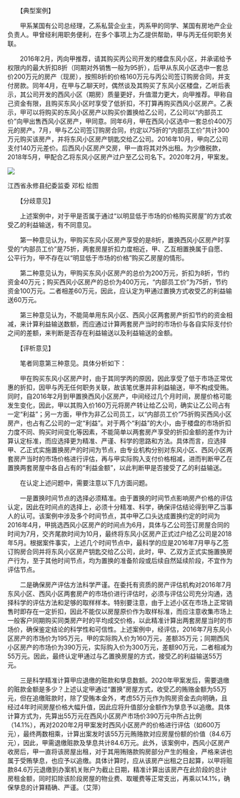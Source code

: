 　　【典型案例】

　　甲系某国有公司总经理，乙系私营企业主，丙系甲的同学、某国有房地产企业负责人。甲曾经利用职务便利，在多个事项上为乙提供帮助，甲与丙无任何职务关联。

　　2016年2月，丙向甲推荐，请其购买丙公司开发的楼盘东风小区，并承诺给予权限内的最大折扣8折（同期对外销售一般为95折），后甲从东风小区选中一套总价200万元的房产（现房），按照8折的价格160万元与丙公司签订购房合同，并支付房款。同年4月，在甲与乙聊天时，偶然谈及其购买了东风小区楼盘，乙听后表示，其公司开发的西风小区（期房）质量更好，升值潜力更大，向甲推荐。甲称自己资金有限，且购买东风小区时享受了低折扣，不打算再购买西风小区房产。乙表示，甲可以将购买的东风小区房产以购买价置换给乙公司，乙公司以“内部员工价”向甲出售西风小区房产，甲同意。同年6月，甲在西风小区选中一套总价400万元的房产。7月，甲与乙公司签订购房合同，约定以75折的“内部员工价”共计300万元购买该房产，并将东风小区房产钥匙交给乙公司。2016年10月，甲向乙公司支付140万元差价。后西风小区房产交房，甲一直将其对外出租。为少缴税款，2018年5月，甲配合乙将东风小区房产过户至乙公司名下。2020年2月，甲案发。

![](https://www.ccdi.gov.cn/hdjln/ywtt/202204/W020220414466691215808.jpeg)

江西省永修县纪委监委 邓松 绘图

　　【分歧意见】

　　上述案例中，对于甲是否属于通过“以明显低于市场的价格购买房屋”的方式收受乙的利益输送，有不同意见。

　　第一种意见认为，甲购买东风小区房产享受的是8折，置换西风小区房产时享受的“内部员工价”是75折，两套房屋折扣力度相近，甲、乙互相置换属于自愿、公平行为，甲不存在以“明显低于市场的价格”购买乙房屋的情形。

　　第二种意见认为，甲购买东风小区房产的总价为200万元，折扣为8折，节约资金40万元；购买西风小区房产的总价为400万元，“内部员工价”为75折，节约资金100万元。二者相差60万元，因此，应认定为甲通过置换方式收受乙的利益输送60万元。

　　第三种意见认为，不能简单用东风小区、西风小区两套房产折扣节约的资金相减，来计算利益输送数额，而应通过计算两套房产当时的市场价与各自实际支付价之间的差额，来判断是否存在利益输送以及利益输送的金额。

　　【评析意见】

　　笔者同意第三种意见。具体分析如下：

　　甲在购买东风小区房产时，由于其同学丙的原因，因此享受了低于市场正常优惠的折扣，因甲与丙无任何职务关联，故该笔优惠并非利益输送，甲不构成受贿。同时，自2016年2月到甲置换西风小区房产，中间经过几个月时间，房屋价格可能发生变化，因此，甲以其购入价160万元将房产转让给乙公司，确实让乙公司占有一定“利益”；另一方面，甲作为非乙公司员工，以“内部员工价”75折购买西风小区房产，也占有乙公司的一定“利益”。对于两个“利益”的大小，由于楼盘的市场折扣力度不同、购买时间变化等因素，不能简单以两套房产享受的折扣金额的差作为计算认定标准，而应选择更为精准、严谨、科学的思路和方法。具体而言，应选择甲、乙正式实施置换房产的时间为节点，由专业机构分别对东风小区、西风小区两套房产当时的市场价格进行评估，再与甲实际购入支付价格相减，进而判断甲乙在置换两套房屋中各自占有的“利益金额”，以此判断甲是否接受了乙的利益输送。

　　在认定上述问题中，需要注意以下几方面问题。

　　一是置换时间节点的选择必须精准。由于置换的时间节点影响房产价格的评估认定，因此在时间点的选择上，必须十分精准、科学，确保评估结论得到甲乙当事人的认可。该案例中涉及多个时间节点，其中甲乙口头达成置换约定的时间为2016年4月，甲挑选西风小区房产的时间点为6月，具体与乙公司签订房屋合同的时间为7月，交齐尾款时间为10月，最终将东风小区房产正式过户给乙公司是2018年5月。根据案件事实，上述几个时间节点中，最科学的应是2016年7月甲与乙签订购房合同并将东风小区房产钥匙交给乙公司，此时，甲、乙双方正式实施置换房产行为，至于其他时间节点，均为置换的准备阶段或后续自然延续阶段，不宜作为评估节点。

　　二是确保房产评估方法科学严谨。在委托有资质的房产评估机构对2016年7月东风小区、西风小区两套房产的市场价进行评估时，必须与评估公司充分沟通，选择科学的评估方法和足够的取样样本。特别要注意，由于上述小区在市场上正常销售时即存在一定折扣，因此不能仅以房屋原价作为取样标准，而应注意收集市场上一般客户同期购买同类房产时的平均成交价格，以此精准计算出两套房屋当时的市场价，确保鉴定结论的科学性和可信性。上述案例中，经评估，2016年7月东风小区房产的市场价为195万元，甲的实际购入价为160万元，差额35万元；同期西风小区房产的市场价为390万元，实际购入价为300万元，差额90万元，二者相减为55万元。因此，最终认定甲通过与乙置换房屋的方式，接受乙的利益输送55万元。

　　三是科学精准计算甲应退缴的赃款和孳息数额。2020年甲案发后，需要退缴的赃款金额是多少？上述认定甲通过“置换”房屋方式，收受乙的贿赂金额为55万元，但在追缴赃款时，除了受贿本金外，考虑55万元作为购房资金去向明确，且经过4年时间房屋价格大幅升值，因此应将升值部分金额作为孳息予以追缴。具体计算方式为，先算出55万元在西风小区房产市场价390万元中所占比例（14.1%），再对2020年2月甲案发时西风小区房产的价格进行评估（如600万元），最终两数相乘，计算出案发时该55万元贿赂款对应房屋份额的价值（84.6万元），因此，甲需退缴赃款及孳息共计84.6万元。此外，该案例中，西风小区房产收房后，甲一直将该房屋出租，对于其用贿赂款购房部分产生的租金，严格来讲也属于受贿孳息，也应予以追缴。具体计算时，应从该房产出租之日起算，以甲将赃款84.6万元退缴到办案机关账户为截止日期，精准计算出该房产在此阶段的总计房租金额，同时扣除该阶段房屋的物业费、取暖费等正常支出，再乘以14.1%，确保孳息的计算精确、严谨。（艾萍）